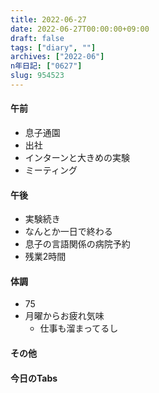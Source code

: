 ```yaml
---
title: 2022-06-27
date: 2022-06-27T00:00:00+09:00
draft: false
tags: ["diary", ""]
archives: ["2022-06"]
n年日記: ["0627"]
slug: 954523
---
```

#### 午前
- 息子通園
- 出社
- インターンと大きめの実験
- ミーティング
#### 午後
- 実験続き
- なんとか一日で終わる
- 息子の言語関係の病院予約
- 残業2時間
#### 体調
- 75
- 月曜からお疲れ気味
  - 仕事も溜まってるし
#### その他
#### 今日のTabs